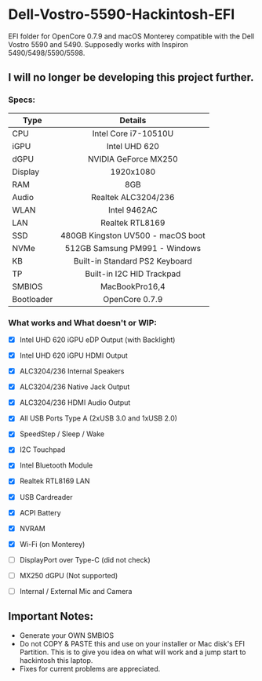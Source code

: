 # Dell-Vostro-5590-Hackintosh-EFI
EFI folder for OpenCore 0.7.9 and macOS Monterey compatible with the Dell Vostro 5590 and 5490. Supposedly works with Inspiron 5490/5498/5590/5598.
## I will no longer be developing this project further.
### Specs:
Type | Details
| -------------- |:----------------------------:|
CPU | Intel Core i7-10510U
iGPU | Intel UHD 620
dGPU | NVIDIA GeForce MX250
Display | 1920x1080
RAM | 8GB
Audio | Realtek ALC3204/236
WLAN | Intel 9462AC
LAN | Realtek RTL8169
SSD | 480GB Kingston UV500 - macOS boot
NVMe | 512GB Samsung PM991 - Windows
KB | Built-in Standard PS2 Keyboard
TP | Built-in I2C HID Trackpad
SMBIOS | MacBookPro16,4
Bootloader | OpenCore 0.7.9

### What works and What doesn't or WIP:
- [x] Intel UHD 620 iGPU eDP Output (with Backlight)
- [x] Intel UHD 620 iGPU HDMI Output
- [x] ALC3204/236 Internal Speakers
- [x] ALC3204/236 Native Jack Output
- [x] ALC3204/236 HDMI Audio Output
- [x] All USB Ports Type A (2xUSB 3.0 and 1xUSB 2.0)
- [x] SpeedStep / Sleep / Wake
- [x] I2C Touchpad
- [x] Intel Bluetooth Module
- [x] Realtek RTL8169 LAN
- [x] USB Cardreader
- [x] ACPI Battery
- [x] NVRAM
- [x] Wi-Fi (on Monterey)

- [ ] DisplayPort over Type-C (did not check)
- [ ] MX250 dGPU (Not supported)
- [ ] Internal / External Mic and Camera

## Important Notes:
- Generate your OWN SMBIOS
- Do not COPY & PASTE this and use on your installer or Mac disk's EFI Partition. This is to give you idea on what will work and a jump start to hackintosh this laptop.
- Fixes for current problems are appreciated.
